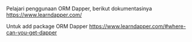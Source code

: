Pelajari penggunaan ORM Dapper, berikut dokumentasinya https://www.learndapper.com/

Untuk add package ORM Dapper https://www.learndapper.com/#where-can-you-get-dapper
